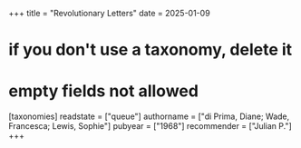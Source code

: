 +++
title = "Revolutionary Letters"
date = 2025-01-09
# if you don't use a taxonomy, delete it
# empty fields not allowed
[taxonomies]
  readstate = ["queue"]
  authorname = ["di Prima, Diane; Wade, Francesca; Lewis, Sophie"]
  pubyear = ["1968"]
  recommender = ["Julian P."]
+++


